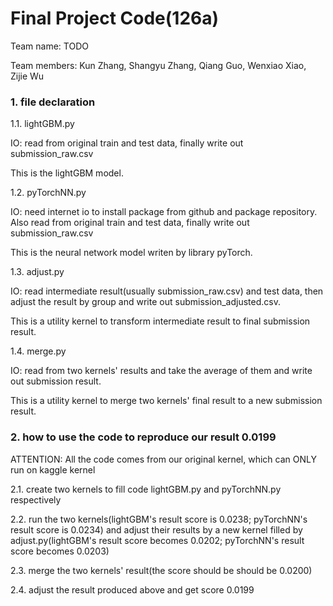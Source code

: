 # Final Project Code(126a)
Team name: TODO
 
Team members: Kun Zhang, Shangyu Zhang, Qiang Guo, Wenxiao Xiao, Zijie Wu

### 1. file declaration

1.1. lightGBM.py

IO: read from original train and test data, finally write out submission_raw.csv

This is the lightGBM model.

1.2. pyTorchNN.py
 
IO: need internet io to install package from github and package repository. Also read from original train and test data, finally write out submission_raw.csv

This is the neural network model writen by library pyTorch.

1.3. adjust.py

IO: read intermediate result(usually submission_raw.csv) and test data, then adjust the result by group and write out submission_adjusted.csv.

This is a utility kernel to transform intermediate result to final submission result.

1.4. merge.py

IO: read from two kernels' results and take the average of them and write out submission result.

This is a utility kernel to merge two kernels' final result to a new submission result.

### 2. how to use the code to reproduce our result 0.0199

ATTENTION: All the code comes from our original kernel, which can ONLY run on kaggle kernel

2.1. create two kernels to fill code lightGBM.py and pyTorchNN.py respectively

2.2. run the two kernels(lightGBM's result score is 0.0238; pyTorchNN's result score is 0.0234) and adjust their results by a new kernel filled by adjust.py(lightGBM's result score becomes 0.0202; pyTorchNN's result score becomes 0.0203)

2.3. merge the two kernels' result(the score should be should be 0.0200)

2.4. adjust the result produced above and get score 0.0199
